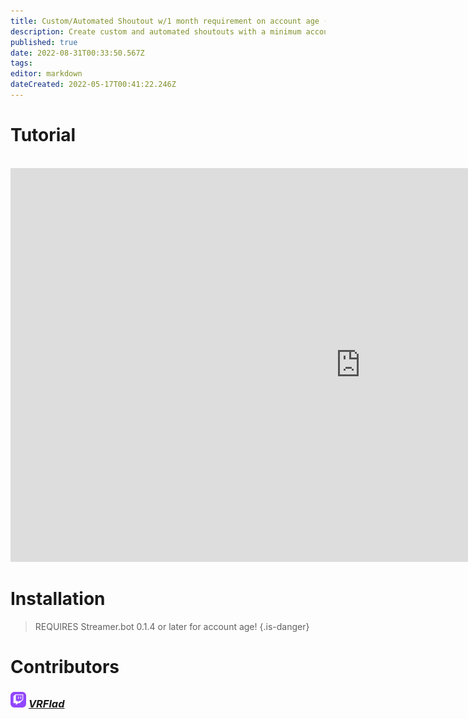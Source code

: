 ```yaml
---
title: Custom/Automated Shoutout w/1 month requirement on account age (by VRFlad)
description: Create custom and automated shoutouts with a minimum account age requirement in Streamer.bot.
published: true
date: 2022-08-31T00:33:50.567Z
tags: 
editor: markdown
dateCreated: 2022-05-17T00:41:22.246Z
---
```


# Tutorial
<br>
<iframe width="1120" height="630" src="https://www.youtube.com/embed/oRIMafDpP-c" title="YouTube video player" frameborder="0" allow="accelerometer; autoplay; clipboard-write; encrypted-media; gyroscope; picture-in-picture" allowfullscreen></iframe>

# Installation
>REQUIRES Streamer.bot 0.1.4 or later for account age!
{.is-danger}
# Contributors

### <img src="/logos/twitch-6860918_1280.png" height=25></img> [*VRFlad*](https://www.twitch.tv/VRFlad)